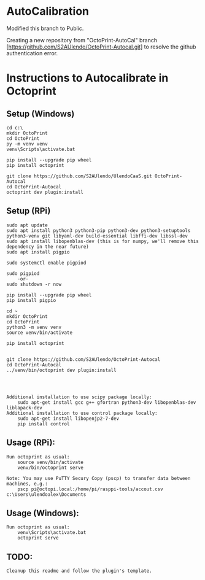 # AutoCalibration

Modified this branch to Public.

Creating a new repository from "OctoPrint-AutoCal" branch [https://github.com/S2AUlendo/OctoPrint-Autocal.git] to resolve the github authentication error.


# Instructions to Autocalibrate in Octoprint


## Setup (Windows)

	cd c:\
	mkdir OctoPrint
	cd OctoPrint
	py -m venv venv
	venv\Scripts\activate.bat
	
	pip install --upgrade pip wheel
	pip install octoprint
	
	git clone https://github.com/S2AUlendo/UlendoCaaS.git OctoPrint-Autocal
	cd OctoPrint-Autocal
	octoprint dev plugin:install


## Setup (RPi)

	sudo apt update
	sudo apt install python3 python3-pip python3-dev python3-setuptools python3-venv git libyaml-dev build-essential libffi-dev libssl-dev
	sudo apt install libopenblas-dev (this is for numpy, we'll remove this dependency in the near future)
	sudo apt install pigpio

 	sudo systemctl enable pigpiod
  
	sudo pigpiod
		-or-
	sudo shutdown -r now
	
	pip install --upgrade pip wheel
	pip install pigpio
	
	cd ~
	mkdir OctoPrint
	cd OctoPrint
	python3 -m venv venv
	source venv/bin/activate
	
	pip install octoprint
	
	
	git clone https://github.com/S2AUlendo/OctoPrint-Autocal
	cd OctoPrint-Autocal
	../venv/bin/octoprint dev plugin:install
	
	
	
	
	Additional installation to use scipy package locally:
		sudo apt-get install gcc g++ gfortran python3-dev libopenblas-dev liblapack-dev
	Additional installation to use control package locally:
	 	sudo apt-get install libopenjp2-7-dev
		pip install control



## Usage (RPi):

	Run octoprint as usual:
		source venv/bin/activate
		venv/bin/octoprint serve
		
	Note: You may use PuTTY Secury Copy (pscp) to transfer data between machines, e.g.:
		pscp pi@octopi.local:/home/pi/rasppi-tools/accout.csv c:\Users\ulendoalex\Documents


## Usage (Windows):

	Run octoprint as usual:
		venv\Scripts\activate.bat
		octoprint serve


## TODO:
	Cleanup this readme and follow the plugin's template.
